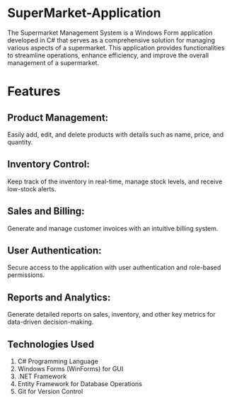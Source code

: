 # SuperMarket-Application
The Supermarket Management System is a Windows Form application developed in C# that serves as a comprehensive solution for managing various aspects of a supermarket. This application provides functionalities to streamline operations, enhance efficiency, and improve the overall management of a supermarket.
# Features
<H2>Product Management:</H2>
Easily add, edit, and delete products with details such as name, price, and quantity.
<H2>Inventory Control:</H2>
Keep track of the inventory in real-time, manage stock levels, and receive low-stock alerts.
<H2>Sales and Billing:</H2>
Generate and manage customer invoices with an intuitive billing system.
<H2>User Authentication:</H2>
Secure access to the application with user authentication and role-based permissions.
<H2>Reports and Analytics:</H2>
Generate detailed reports on sales, inventory, and other key metrics for data-driven decision-making.
<H2>Technologies Used</H2>
<ol>
<li>C# Programming Language</li>
<li>Windows Forms (WinForms) for GUI</li>
<li>.NET Framework</li>
<li>Entity Framework for Database Operations</li>
<li>Git for Version Control</li>
</ol>

